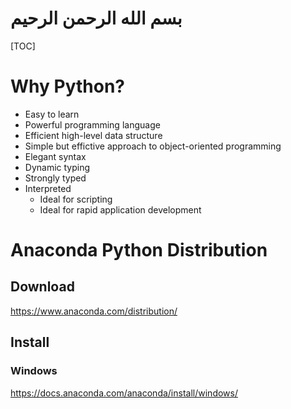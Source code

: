 # بسم الله الرحمن الرحيم

[TOC]

# Why Python?

- Easy to learn
- Powerful programming language
- Efficient high-level data structure
- Simple but effictive approach to object-oriented programming
- Elegant syntax
- Dynamic typing
- Strongly typed
- Interpreted
  - Ideal for scripting
  - Ideal for rapid application development

# Anaconda Python Distribution

## Download

https://www.anaconda.com/distribution/

## Install

### Windows

https://docs.anaconda.com/anaconda/install/windows/

